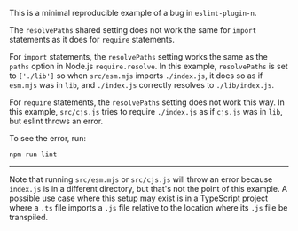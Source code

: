 This is a minimal reproducible example of a bug in `eslint-plugin-n`.

The `resolvePaths` shared setting does not work the same for `import` statements
as it does for `require` statements.

For `import` statements, the `resolvePaths` setting works the same as the
`paths` option in Node.js `require.resolve`. In this example, `resolvePaths` is
set to `['./lib']` so when `src/esm.mjs` imports `./index.js`, it does so as if
`esm.mjs` was in `lib`, and `./index.js` correctly resolves to `./lib/index.js`.

For `require` statements, the `resolvePaths` setting does not work this way. In
this example, `src/cjs.js` tries to require `./index.js` as if `cjs.js` was in
`lib`, but eslint throws an error.

To see the error, run:

```
npm run lint
```

---

Note that running `src/esm.mjs` or `src/cjs.js` will throw an error because
`index.js` is in a different directory, but that's not the point of this
example. A possible use case where this setup may exist is in a TypeScript
project where a `.ts` file imports a `.js` file relative to the location where
its `.js` file be transpiled.
